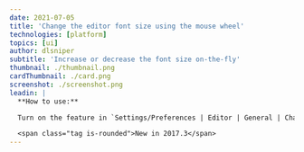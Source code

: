 ```yaml
---
date: 2021-07-05
title: 'Change the editor font size using the mouse wheel'
technologies: [platform]
topics: [ui]
author: dlsniper
subtitle: 'Increase or decrease the font size on-the-fly'
thumbnail: ./thumbnail.png
cardThumbnail: ./card.png
screenshot: ./screenshot.png
leadin: |
  **How to use:**

  Turn on the feature in `Settings/Preferences | Editor | General | Change font size with Ctrl+Mouse Wheel`. Then use _Ctrl + Mouse Wheel up or down_ to increase or decrease the font size of your editor. 

  <span class="tag is-rounded">New in 2017.3</span>
---
```

